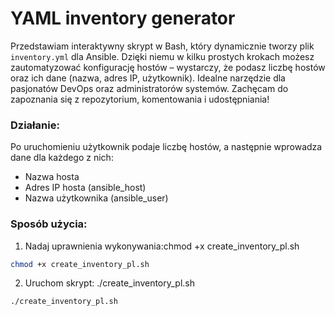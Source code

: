 # YAML inventory generator

Przedstawiam interaktywny skrypt w Bash, który dynamicznie tworzy plik `inventory.yml` dla Ansible. Dzięki niemu w kilku prostych krokach możesz zautomatyzować konfigurację hostów – wystarczy, że podasz liczbę hostów oraz ich dane (nazwa, adres IP, użytkownik). Idealne narzędzie dla pasjonatów DevOps oraz administratorów systemów. Zachęcam do zapoznania się z repozytorium, komentowania i udostępniania!

### Działanie:

Po uruchomieniu użytkownik podaje liczbę hostów, a następnie wprowadza dane dla każdego z nich:
- Nazwa hosta
- Adres IP hosta (ansible_host)
- Nazwa użytkownika (ansible_user)

### Sposób użycia:
 1. Nadaj uprawnienia wykonywania:chmod +x create_inventory_pl.sh
```bash
chmod +x create_inventory_pl.sh
```
 2. Uruchom skrypt: ./create_inventory_pl.sh
```bash
./create_inventory_pl.sh
```
